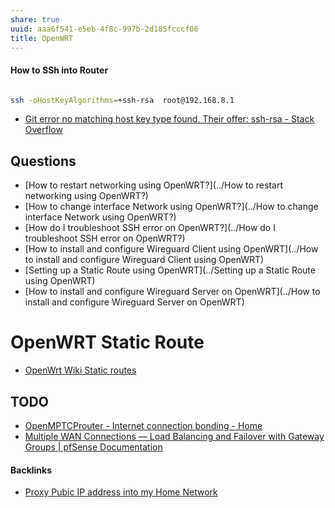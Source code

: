 ```yaml
---
share: true
uuid: aaa6f541-e5eb-4f8c-997b-2d185fcccf06
title: OpenWRT
---
```

#### How to SSh into Router
``` bash

ssh -oHostKeyAlgorithms=+ssh-rsa  root@192.168.8.1


```

* [Git error no matching host key type found. Their offer: ssh-rsa - Stack Overflow](https://stackoverflow.com/questions/69875520/git-error-no-matching-host-key-type-found-their-offer-ssh-rsa)
## Questions

* [How to restart networking using OpenWRT?](../How to restart networking using OpenWRT?)
* [How to change interface Network using OpenWRT?](../How to change interface Network using OpenWRT?)
* [How do I troubleshoot SSH error on OpenWRT?](../How do I troubleshoot SSH error on OpenWRT?)
* [How to install and configure Wireguard Client using OpenWRT](../How to install and configure Wireguard Client using OpenWRT)
* [Setting up a Static Route using OpenWRT](../Setting up a Static Route using OpenWRT)
* [How to install and configure Wireguard Server on OpenWRT](../How to install and configure Wireguard Server on OpenWRT)

# OpenWRT Static Route

* [OpenWrt Wiki Static routes](https://openwrt.org/docs/guide-user/network/routes_configuration)


## TODO
* [OpenMPTCProuter - Internet connection bonding - Home](https://www.openmptcprouter.com/)
* [Multiple WAN Connections — Load Balancing and Failover with Gateway Groups | pfSense Documentation](https://docs.netgate.com/pfsense/en/latest/multiwan/load-balance-and-failover.html)

#### Backlinks

* [Proxy Pubic IP address into my Home Network](/1059a94c-58af-4593-9fa9-82770fdf9f80)